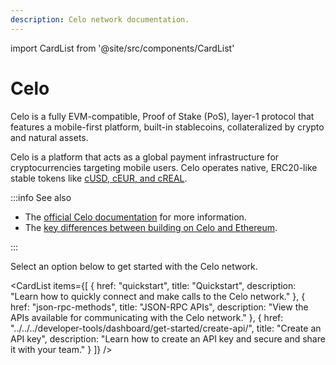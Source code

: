 ```yaml
---
description: Celo network documentation.
---
```


import CardList from '@site/src/components/CardList'

# Celo

Celo is a fully EVM-compatible, Proof of Stake (PoS), layer-1 protocol that features a mobile-first platform, built-in
stablecoins, collateralized by crypto and natural assets.

Celo is a platform that acts as a global payment infrastructure for cryptocurrencies targeting mobile users. Celo operates
native, ERC20-like stable tokens like [cUSD, cEUR, and cREAL](https://celoreserve.org/).

:::info See also

- The [official Celo documentation](https://docs.celo.org/) for more information.
- The [key differences between building on Celo and Ethereum](https://docs.celo.org/developer/migrate/from-ethereum).

:::

Select an option below to get started with the Celo network.

<CardList
  items={[
    {
      href: "quickstart",
      title: "Quickstart",
      description: "Learn how to quickly connect and make calls to the Celo network."
    },
    {
      href: "json-rpc-methods",
      title: "JSON-RPC APIs",
      description: "View the APIs available for communicating with the Celo network."
    },
    {
      href: "../../../developer-tools/dashboard/get-started/create-api/",
      title: "Create an API key",
      description: "Learn how to create an API key and secure and share it with your team."
    }
  ]}
/>
